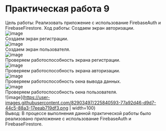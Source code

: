 # Практическая работа 9

Цель работы: Реализовать приложение с использование FirebaseAuth и FirebaseFirestore.
Ход работы:
Создаем экран авторизации.\
![image](https://user-images.githubusercontent.com/82903497/225839834-e9e249dc-6714-4b6f-bc8b-9945e81dfc7d.png)\
Создаем экран регистрации.\
![image](https://user-images.githubusercontent.com/82903497/225839756-cae8ee0b-12c4-4ac7-9c06-2593a4fd5202.png)\
Создаем экран пользователя.\
![image](https://user-images.githubusercontent.com/82903497/225839937-a0b75074-cb49-4f44-a8e7-42cc6e3e753c.png)\
Проверяем работоспособность экрана регистрации.\
![image](https://user-images.githubusercontent.com/82903497/225840467-cc9077e2-7b24-4a04-beb3-8f167338d2bd.png)\
Проверяем работоспособность экрана авторизации.\
![image](https://user-images.githubusercontent.com/82903497/225840520-c1e014e9-3b8d-49c2-965b-da1b8fbadc16.png)\
Проверяем работоспособность окна вывода данных.\
![image](https://user-images.githubusercontent.com/82903497/225840555-b2bc321b-c967-415a-a292-9da1e62a8ae9.png)\
Проверяем работоспособность окна пользователя.\
![image](https://user-images.githubusercontent.com/82903497/225840593-77a92d46-d9d7-44c5-88a3-17eeab719df3.png | width=100)\
Вывод: В процессе выполнения данной практической работы было реализовано приложение с использование FirebaseAuth и FirebaseFirestore.
